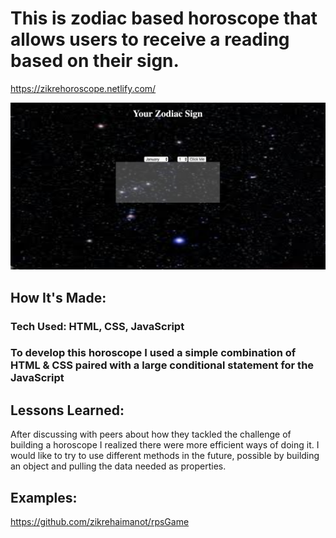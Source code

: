 # This is zodiac based horoscope that allows users to receive a reading based on their sign.


https://zikrehoroscope.netlify.com/

![zikre's horoscope](image/gitHoro.png)


## How It's Made:

### Tech Used: HTML, CSS, JavaScript

### To develop this horoscope I used a simple combination of HTML & CSS paired with a large conditional statement for the JavaScript

## Lessons Learned:

After discussing with peers about how they tackled the challenge of building a horoscope I realized there were more efficient ways of doing it. I would like to try to use different methods in the future, possible by building an object and pulling the data needed as properties.

## Examples:

https://github.com/zikrehaimanot/rpsGame
